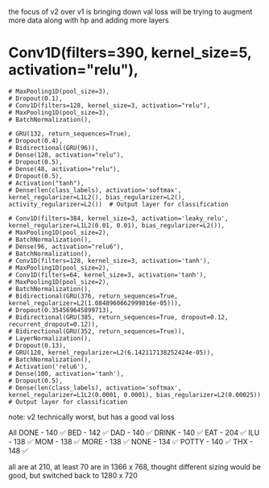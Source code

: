 the focus of v2 over v1 is bringing down val loss
will be trying to augment more data along with hp and adding more layers


# Conv1D(filters=390, kernel_size=5, activation="relu"),
    # MaxPooling1D(pool_size=3),
    # Dropout(0.1),
    # Conv1D(filters=128, kernel_size=3, activation="relu"),
    # MaxPooling1D(pool_size=3),
    # BatchNormalization(),
    
    # GRU(132, return_sequences=True), 
    # Dropout(0.4),
    # Bidirectional(GRU(96)), 
    # Dense(128, activation="relu"),
    # Dropout(0.5),
    # Dense(48, activation="relu"),
    # Dropout(0.5),
    # Activation("tanh"),
    # Dense(len(class_labels), activation='softmax', kernel_regularizer=L1L2(), bias_regularizer=L2(), activity_regularizer=L2())  # Output layer for classification

    # Conv1D(filters=384, kernel_size=3, activation='leaky_relu', kernel_regularizer=L1L2(0.01, 0.01), bias_regularizer=L2()),
    # MaxPooling1D(pool_size=2),
    # BatchNormalization(), 
    # Dense(96, activation="relu6"),
    # BatchNormalization(),
    # Conv1D(filters=128, kernel_size=3, activation='tanh'),
    # MaxPooling1D(pool_size=2),
    # Conv1D(filters=64, kernel_size=3, activation='tanh'),
    # MaxPooling1D(pool_size=2),
    # BatchNormalization(),
    # Bidirectional(GRU(376, return_sequences=True, kernel_regularizer=L2(1.0848960662999816e-05))),
    # Dropout(0.354569645899713),
    # Bidirectional(GRU(385, return_sequences=True, dropout=0.12, recurrent_dropout=0.12)),
    # Bidirectional(GRU(352, return_sequences=True)),
    # LayerNormalization(),
    # Dropout(0.13),
    # GRU(120, kernel_regularizer=L2(6.142117138252424e-05)),
    # BatchNormalization(),
    # Activation('relu6'),
    # Dense(100, activation='tanh'),
    # Dropout(0.5),
    # Dense(len(class_labels), activation='softmax', kernel_regularizer=L1L2(0.0001, 0.0001), bias_regularizer=L2(0.00025))  # Output layer for classification

note: v2 technically worst, but has a good val loss


All DONE - 140 ✅
BED - 142 ✅
DAD - 140 ✅
DRINK - 140 ✅
EAT - 204 ✅
ILU - 138 ✅
MOM - 138 ✅
MORE - 138 ✅
NONE - 134 ✅
POTTY - 140 ✅
THX - 148 ✅

all are at 210, at least 70 are in 1366 x 768, thought different sizing would be good, but switched back
to 1280 x 720